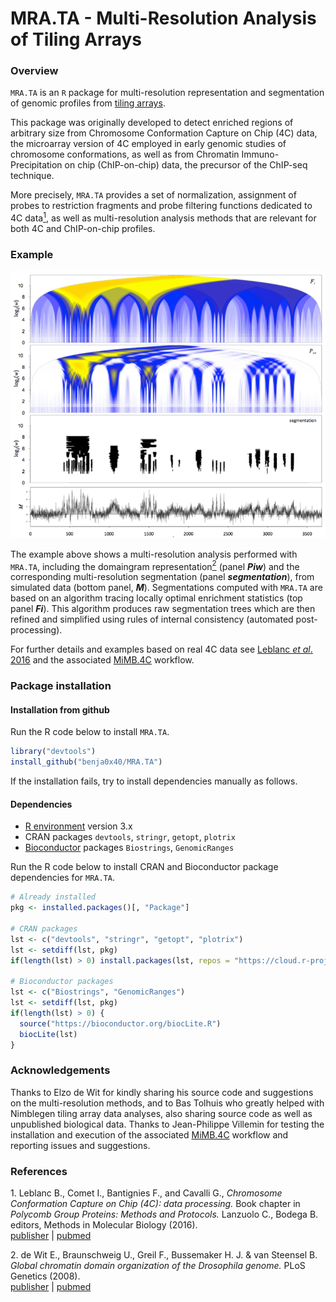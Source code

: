 MRA.TA - Multi-Resolution Analysis of Tiling Arrays
================================================================================

### Overview ###

`MRA.TA` is an `R` package for multi-resolution representation and segmentation of
genomic profiles from
[tiling arrays](https://en.wikipedia.org/wiki/Tiling_array).

This package was originally developed to detect enriched regions of arbitrary
size from Chromosome Conformation Capture on Chip (4C) data, the microarray
version of 4C employed in early genomic studies of chromosome conformations,
as well as from Chromatin Immuno-Precipitation on chip (ChIP-on-chip) data,
the precursor of the ChIP-seq technique.

More precisely, `MRA.TA` provides a set of normalization, assignment of probes
to restriction fragments and probe filtering functions dedicated to 4C
data[<sup>1</sup>](#1), as well as multi-resolution analysis methods that are
relevant for both 4C and ChIP-on-chip profiles.

### Example ###

![](./images/gallery/MRA.TA_smallsize.png "")

The example above shows a multi-resolution analysis performed with `MRA.TA`,
including the domaingram representation[<sup>2</sup>](#2) (panel **_Piw_**)
and the corresponding multi-resolution segmentation (panel **_segmentation_**),
from simulated data (bottom panel, **_M_**).
Segmentations computed with `MRA.TA` are based on an algorithm tracing
locally optimal enrichment statistics (top panel **_Fi_**).
This algorithm produces raw segmentation trees which are then refined and
simplified using rules of internal consistency
(automated post-processing).

For further details and examples based on real 4C data see
[Leblanc _et al_. 2016](#1) and the associated
[MiMB.4C](https://github.com/benja0x40/MiMB.4C) workflow.

### Package installation ###

#### Installation from github ####

Run the R code below to install `MRA.TA`.

```R
library("devtools")
install_github("benja0x40/MRA.TA")
```

If the installation fails, try to install dependencies manually as follows.

#### Dependencies ####

  - [R environment](https://www.r-project.org/) version 3.x
  - CRAN packages `devtools`, `stringr`, `getopt`, `plotrix`
  - [Bioconductor](http://www.bioconductor.org/) packages
    `Biostrings`, `GenomicRanges`
  
Run the R code below to install CRAN and Bioconductor package dependencies
for `MRA.TA`.

```R
# Already installed
pkg <- installed.packages()[, "Package"]

# CRAN packages
lst <- c("devtools", "stringr", "getopt", "plotrix")
lst <- setdiff(lst, pkg)
if(length(lst) > 0) install.packages(lst, repos = "https://cloud.r-project.org/")

# Bioconductor packages
lst <- c("Biostrings", "GenomicRanges")
lst <- setdiff(lst, pkg)
if(length(lst) > 0) {
  source("https://bioconductor.org/biocLite.R")
  biocLite(lst)
}
```

### Acknowledgements ###

Thanks to Elzo de Wit for kindly sharing his source code and suggestions on the
multi-resolution methods, and to Bas Tolhuis who greatly helped with Nimblegen
tiling array data analyses, also sharing source code as well as unpublished
biological data. Thanks to Jean-Philippe Villemin for testing the installation and execution of
the associated [MiMB.4C](https://github.com/benja0x40/MiMB.4C) workflow and
reporting issues and suggestions.

### References ###

<a name="1"></a>1. Leblanc B., Comet I., Bantignies F., and Cavalli G., *Chromosome Conformation Capture on Chip (4C): data processing.* Book chapter in *Polycomb Group Proteins: Methods and Protocols.* Lanzuolo C., Bodega B. editors, Methods in Molecular Biology (2016).  
[publisher](http://dx.doi.org/10.1007/978-1-4939-6380-5_21) | [pubmed](https://www.ncbi.nlm.nih.gov/pubmed/27659990)

<a name="2"></a>2. de Wit E., Braunschweig U., Greil F., Bussemaker H. J. & van Steensel B. *Global chromatin domain organization of the Drosophila genome.* PLoS Genetics (2008).  
[publisher](http://dx.doi.org/10.1371/journal.pgen.1000045) | [pubmed](https://www.ncbi.nlm.nih.gov/pubmed/18369463)
